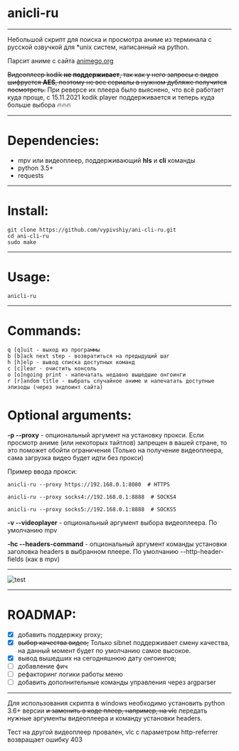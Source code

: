 # anicli-ru
___
Небольшой скрипт для поиска и просмотра аниме из терминала с русской озвучкой для *unix систем, написанный на python.

Парсит аниме с сайта [animego.org](https://animego.org/) 

~~Видеоплеер kodik **не поддерживает**, так как у него запросы с видео шифруется **AES**, 
поэтому не все сериалы в нужном дубляже получится посмотреть.~~
При реверсе их плеера было выяснено, что всё работает куда проще, с 15.11.2021 kodik player
поддерживается и теперь куда больше выбора 🔥🔥🔥
___
# Dependencies:
* mpv или видеоплеер, поддерживающий __hls__ и __cli__ команды
* python 3.5+
* requests
___
# Install:

```
git clone https://github.com/vypivshiy/ani-cli-ru.git
cd ani-cli-ru
sudo make
```
___
# Usage:
`anicli-ru`
___
# Commands:
```
q [q]uit - выход из программы
b [b]ack next step - возвратиться на предыдущий шаг
h [h]elp - вывод списка доступных команд
c [c]lear - очистить консоль
o [o]ngoing print - напечатать недавно вышедшие онгоинги
r [r]andom title - выбрать случайное аниме и напечатать доступные эпизоды (через эндпоинт сайта)
```
# Optional arguments:
**-p --proxy** - опциональный аргумент на установку прокси. Если просмотр аниме (или некоторых тайтлов) 
запрещен в вашей стране, то это поможет обойти ограничения (Только на получение видеоплеера, сама загрузка видео будет 
идти без прокси)

Пример ввода прокси:
    
    anicli-ru --proxy https://192.168.0.1:8080  # HTTPS
    
    anicli-ru --proxy socks4://192.168.0.1:8888  # SOCKS4
    
    anicli-ru --proxy socks5://192.168.0.1:8888  # SOCKS5

**-v --videoplayer** - опциональный аргумент выбора видеоплеера. По умолчанию mpv

**-hc --headers-command** - опциональный аргумент команды установки заголовка headers в выбранном плеере.
По умолчанию --http-header-fields (как в mpv)
___
![test](https://i.imgur.com/BgUS2GO.png)
___
# ROADMAP:

- [x] добавить поддержку proxy;
- [x] ~~выбор качества видео;~~ Только sibnet поддерживает смену качества, 
на данный момент будет по умолчанию самое высокое.
- [x] вывод вышедших на сегодняшнюю дату онгоингов;
- [ ] добавление фич
- [ ] рефакторинг логики работы меню
- [ ] добавить дополнительные команды управления через argparser
___
Для использования скрипта в windows необходимо установить python 3.6+ версии 
~~и заменить в коде плеер, например, на vlc~~ 
передать нужные аргументы видеоплеера и команду установки headers. 

Тест на другой видеоплеер провален, vlc с параметром http-referrer возвращает ошибку 403